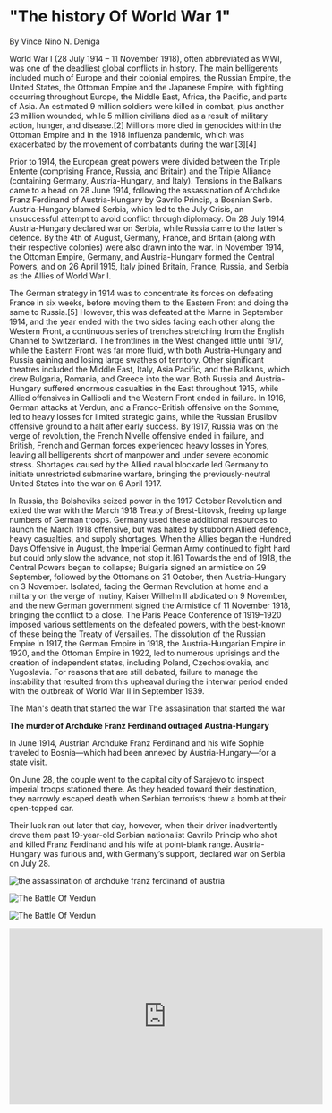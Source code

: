 # **"The history Of World War 1"**
By Vince Nino N. Deniga

World War I (28 July 1914 – 11 November 1918), often abbreviated as WWI, was one of the deadliest global conflicts in history. The main belligerents included much of Europe and their colonial empires, the Russian Empire, the United States, the Ottoman Empire and the Japanese Empire, with fighting occurring throughout Europe, the Middle East, Africa, the Pacific, and parts of Asia. An estimated 9 million soldiers were killed in combat, plus another 23 million wounded, while 5 million civilians died as a result of military action, hunger, and disease.[2] Millions more died in genocides within the Ottoman Empire and in the 1918 influenza pandemic, which was exacerbated by the movement of combatants during the war.[3][4]

Prior to 1914, the European great powers were divided between the Triple Entente (comprising France, Russia, and Britain) and the Triple Alliance (containing Germany, Austria-Hungary, and Italy). Tensions in the Balkans came to a head on 28 June 1914, following the assassination of Archduke Franz Ferdinand of Austria-Hungary by Gavrilo Princip, a Bosnian Serb. Austria-Hungary blamed Serbia, which led to the July Crisis, an unsuccessful attempt to avoid conflict through diplomacy. On 28 July 1914, Austria-Hungary declared war on Serbia, while Russia came to the latter's defence. By the 4th of August, Germany, France, and Britain (along with their respective colonies) were also drawn into the war. In November 1914, the Ottoman Empire, Germany, and Austria-Hungary formed the Central Powers, and on 26 April 1915, Italy joined Britain, France, Russia, and Serbia as the Allies of World War I.

The German strategy in 1914 was to concentrate its forces on defeating France in six weeks, before moving them to the Eastern Front and doing the same to Russia.[5] However, this was defeated at the Marne in September 1914, and the year ended with the two sides facing each other along the Western Front, a continuous series of trenches stretching from the English Channel to Switzerland. The frontlines in the West changed little until 1917, while the Eastern Front was far more fluid, with both Austria-Hungary and Russia gaining and losing large swathes of territory. Other significant theatres included the Middle East, Italy, Asia Pacific, and the Balkans, which drew Bulgaria, Romania, and Greece into the war. Both Russia and Austria-Hungary suffered enormous casualties in the East throughout 1915, while Allied offensives in Gallipoli and the Western Front ended in failure. In 1916, German attacks at Verdun, and a Franco-British offensive on the Somme, led to heavy losses for limited strategic gains, while the Russian Brusilov offensive ground to a halt after early success. By 1917, Russia was on the verge of revolution, the French Nivelle offensive ended in failure, and British, French and German forces experienced heavy losses in Ypres, leaving all belligerents short of manpower and under severe economic stress. Shortages caused by the Allied naval blockade led Germany to initiate unrestricted submarine warfare, bringing the previously-neutral United States into the war on 6 April 1917.

In Russia, the Bolsheviks seized power in the 1917 October Revolution and exited the war with the March 1918 Treaty of Brest-Litovsk, freeing up large numbers of German troops. Germany used these additional resources to launch the March 1918 offensive, but was halted by stubborn Allied defence, heavy casualties, and supply shortages. When the Allies began the Hundred Days Offensive in August, the Imperial German Army continued to fight hard but could only slow the advance, not stop it.[6] Towards the end of 1918, the Central Powers began to collapse; Bulgaria signed an armistice on 29 September, followed by the Ottomans on 31 October, then Austria-Hungary on 3 November. Isolated, facing the German Revolution at home and a military on the verge of mutiny, Kaiser Wilhelm II abdicated on 9 November, and the new German government signed the Armistice of 11 November 1918, bringing the conflict to a close. The Paris Peace Conference of 1919–1920 imposed various settlements on the defeated powers, with the best-known of these being the Treaty of Versailles. The dissolution of the Russian Empire in 1917, the German Empire in 1918, the Austria-Hungarian Empire in 1920, and the Ottoman Empire in 1922, led to numerous uprisings and the creation of independent states, including Poland, Czechoslovakia, and Yugoslavia. For reasons that are still debated, failure to manage the instability that resulted from this upheaval during the interwar period ended with the outbreak of World War II in September 1939.

The Man's death that started the war
The assasination that started the war

**The murder of Archduke Franz Ferdinand outraged Austria-Hungary**

In June 1914, Austrian Archduke Franz Ferdinand and his wife Sophie traveled to Bosnia—which had been annexed by Austria-Hungary—for a state visit.

On June 28, the couple went to the capital city of Sarajevo to inspect imperial troops stationed there. As they headed toward their destination, they narrowly escaped death when Serbian terrorists threw a bomb at their open-topped car.

Their luck ran out later that day, however, when their driver inadvertently drove them past 19-year-old Serbian nationalist Gavrilo Princip who shot and killed Franz Ferdinand and his wife at point-blank range. Austria-Hungary was furious and, with Germany’s support, declared war on Serbia on July 28.
 
 ![the assassination of archduke franz ferdinand of austria](https://www.history.com/.image/ar_16:9%2Cc_fill%2Ccs_srgb%2Cfl_progressive%2Cg_faces:center%2Cq_auto:good%2Cw_768/MTU3OTIzNjYwOTQzMjcxODg2/the-assassination-of-archduke-franz-ferdinand-100-years-agos-featured-photo.jpg)
 
 ![The Battle Of Verdun](https://upload.wikimedia.org/wikipedia/commons/5/5d/Battle_of_Verdun_map.png)
 
![The Battle Of Verdun](https://cdn.britannica.com/36/188636-050-5F9A5DFC/soldiers-French-front-line-Battle-of-Verdun-1916.jpg)


<iframe width="560" height="315" src="https://www.youtube.com/embed/kifIfSsGboY" title="YouTube video player" frameborder="0" allow="accelerometer; autoplay; clipboard-write; encrypted-media; gyroscope; picture-in-picture; web-share" allowfullscreen></iframe>
